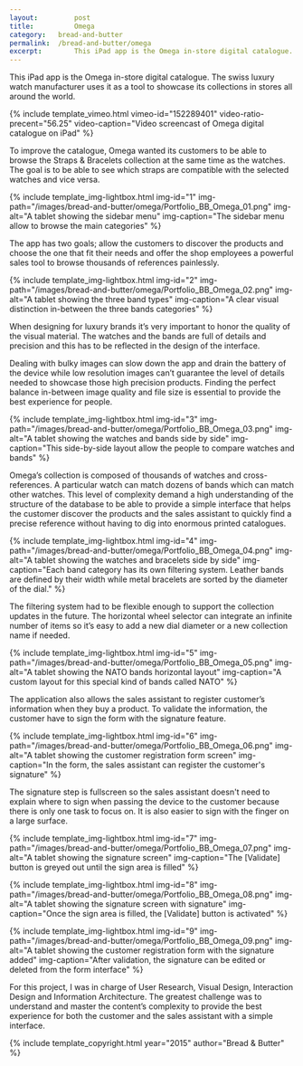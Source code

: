 ```yaml
---
layout: 		post
title: 			Omega
category: 	bread-and-butter
permalink: 	/bread-and-butter/omega
excerpt:		This iPad app is the Omega in-store digital catalogue. The swiss luxury watch manufacturer uses it as a tool to showcase its collections in stores all around the world.
---
```


This iPad app is the Omega in-store digital catalogue. The swiss luxury watch manufacturer uses it as a tool to showcase its collections in stores all around the world.

{% include template_vimeo.html vimeo-id="152289401" video-ratio-precent="56.25" video-caption="Video screencast of Omega digital catalogue on iPad" %}

To improve the catalogue, Omega wanted its customers to be able to browse the Straps & Bracelets collection at the same time as the watches. The goal is to be able to see which straps are compatible with the selected watches and vice versa.

{% include template_img-lightbox.html img-id="1" img-path="/images/bread-and-butter/omega/Portfolio_BB_Omega_01.png" img-alt="A tablet showing the sidebar menu" img-caption="The sidebar menu allow to browse the main categories" %}

The app has two goals; allow the customers to discover the products and choose the one that fit their needs and offer the shop employees a powerful sales tool to browse thousands of references painlessly. 

{% include template_img-lightbox.html img-id="2" img-path="/images/bread-and-butter/omega/Portfolio_BB_Omega_02.png" img-alt="A tablet showing the three band types" img-caption="A clear visual distinction in-between the three bands categories" %}

When designing for luxury brands it’s very important to honor the quality of the visual material. The watches and the bands are full of details and precision and this has to be reflected in the design of the interface.

Dealing with bulky images can slow down the app and drain the battery of the device while low resolution images can’t guarantee the level of details needed to showcase those high precision products. Finding the perfect balance in-between image quality and file size is essential to provide the best experience for people.

{% include template_img-lightbox.html img-id="3" img-path="/images/bread-and-butter/omega/Portfolio_BB_Omega_03.png" img-alt="A tablet showing the watches and bands side by side" img-caption="This side-by-side layout allow the people to compare watches and bands" %}

Omega’s collection is composed of thousands of watches and cross-references. A particular watch can match dozens of bands which can match other watches. This level of complexity demand a high understanding of the structure of the database to be able to provide a simple interface that helps the customer discover the products and the sales assistant to quickly find a precise reference without having to dig into enormous printed catalogues.

{% include template_img-lightbox.html img-id="4" img-path="/images/bread-and-butter/omega/Portfolio_BB_Omega_04.png" img-alt="A tablet showing the watches and bracelets side by side" img-caption="Each band category has its own filtering system. Leather bands are defined by their width while metal bracelets are sorted by the diameter of the dial." %}

The filtering system had to be flexible enough to support the collection updates in the future. The horizontal wheel selector can integrate an infinite number of items so it’s easy to add a new dial diameter or a new collection name if needed.

{% include template_img-lightbox.html img-id="5" img-path="/images/bread-and-butter/omega/Portfolio_BB_Omega_05.png" img-alt="A tablet showing the NATO bands horizontal layout" img-caption="A custom layout for this special kind of bands called NATO" %}

The application also allows the sales assistant to register customer’s information when they buy a product. To validate the information, the customer have to sign the form with the signature feature.

{% include template_img-lightbox.html img-id="6" img-path="/images/bread-and-butter/omega/Portfolio_BB_Omega_06.png" img-alt="A tablet showing the customer registration form screen" img-caption="In the form, the sales assistant can register the customer's signature" %}

The signature step is fullscreen so the sales assistant doesn't need to explain where to sign when passing the device to the customer because there is only one task to focus on. It is also easier to sign with the finger on a large surface.

{% include template_img-lightbox.html img-id="7" img-path="/images/bread-and-butter/omega/Portfolio_BB_Omega_07.png" img-alt="A tablet showing the signature screen" img-caption="The [Validate] button is greyed out until the sign area is filled" %}

{% include template_img-lightbox.html img-id="8" img-path="/images/bread-and-butter/omega/Portfolio_BB_Omega_08.png" img-alt="A tablet showing the signature screen with signature" img-caption="Once the sign area is filled, the [Validate] button is activated" %}

{% include template_img-lightbox.html img-id="9" img-path="/images/bread-and-butter/omega/Portfolio_BB_Omega_09.png" img-alt="A tablet showing the customer registration form with the signature added" img-caption="After validation, the signature can be edited or deleted from the form interface" %}

For this project, I was in charge of User Research, Visual Design, Interaction Design and Information Architecture. The greatest challenge was to understand and master the content’s complexity to provide the best experience for both the customer and the sales assistant with a simple interface.

{% include template_copyright.html year="2015" author="Bread & Butter" %}